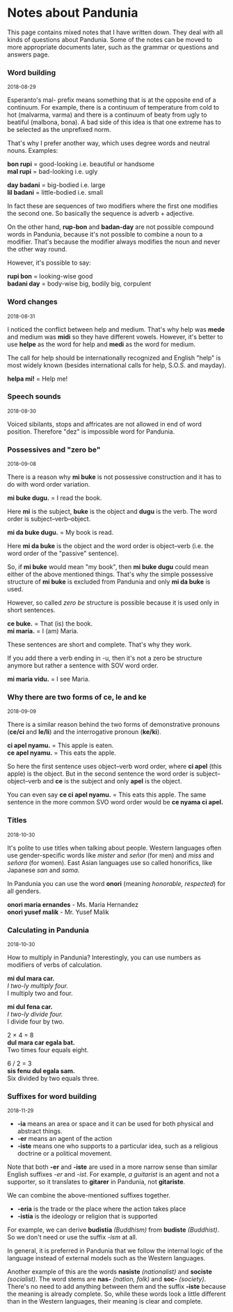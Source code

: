 
# Notes about Pandunia
 
This page contains mixed notes that I have written down. They deal with all kinds of questions about Pandunia. Some of the notes can be moved to more appropriate documents later, such as the grammar or questions and answers page.
 
 
### Word building

<small>2018-08-29</small>
 
Esperanto's mal- prefix means something that is at the opposite end of a continuum. For example, there is a continuum of temperature from cold to hot (malvarma, varma) and there is a continuum of beaty from ugly to beatiful (malbona, bona). A bad side of this idea is that one extreme has to be selected as the unprefixed norm.
 
That's why I prefer another way, which uses degree words and neutral nouns. Examples:
 
**bon rupi** = good-looking i.e. beautiful or handsome  
**mal rupi** = bad-looking i.e. ugly  
 
**day badani** = big-bodied i.e. large  
**lil badani** = little-bodied i.e. small  
 
In fact these are sequences of two modifiers where the first one modifies the second one. So basically the sequence is adverb + adjective.
 
On the other hand, **rup-bon** and **badan-day** are not possible compound words in Pandunia, because it's not possible to combine a noun to a modifier. That's because the modifier always modifies the noun and never the other way round.
 
However, it's possible to say:
 
**rupi bon** = looking-wise good  
**badani day** = body-wise big, bodily big, corpulent  
 
 
### Word changes

<small>2018-08-31</small>

I noticed the conflict between help and medium. That's why help was **mede** and medium was **midi** so they have different vowels. However, it's better to use **helpe** as the word for help and **medi** as the word for medium.
 
The call for help should be internationally recognized and English "help" is most widely known (besides international calls for help, S.O.S. and mayday).
 
**helpa mi!** = Help me!
 
### Speech sounds

<small>2018-08-30</small>
 
Voiced sibilants, stops and affricates are not allowed in end of word position. Therefore "dez" is impossible word for Pandunia.


### Possessives and "zero be"

<small>2018-09-08</small>

There is a reason why **mi buke** is not possessive construction and it has to do with word order variation.

**mi buke dugu.** = I read the book.

Here **mi** is the subject, **buke** is the object and **dugu** is the verb. The word order is subject–verb–object.

**mi da buke dugu.** = My book is read.

Here **mi da buke** is the object and the word order is object–verb (i.e. the word order of the "passive" sentence).

So, if **mi buke** would mean "my book", then **mi buke dugu** could mean either of the above mentioned things. That's why the simple possessive structure of **mi buke** is excluded from Pandunia and only **mi da buke** is used.

However, so called _zero be_ structure is possible because it is used only in short sentences.

**ce buke.** = That (is) the book.  
**mi maria.** = I (am) Maria.

These sentences are short and complete. That's why they work.

If you add there a verb ending in -u, then it's not a zero be structure anymore but rather a sentence with SOV word order.

**mi maria vidu.** = I see Maria.


### Why there are two forms of ce, le and ke

<small>2018-09-09</small>

There is a similar reason behind the two forms of demonstrative pronouns (**ce/ci** and **le/li**) and the interrogative pronoun (**ke/ki**).

**ci apel nyamu.** = This apple is eaten.  
**ce apel nyamu.** = This eats the apple.

So here the first sentence uses object–verb word order, where **ci apel** (this apple) is the object. But in the second sentence the word order is subject–object–verb and **ce** is the subject and only **apel** is the object.

You can even say **ce ci apel nyamu.** = This eats this apple. The same sentence in the more common SVO word order would be **ce nyama ci apel.**


### Titles

<small>2018-10-30</small>

It's polite to use titles when talking about people. Western languages often use gender-specific words like *mister* and *señor* (for men) and *miss* and *señora* (for women). East Asian languages use so called honorifics, like Japanese *san* and *sama*.

In Pandunia you can use the word **onori** (meaning *honorable, respected*) for all genders.

**onori maria ernandes** - Ms. Maria Hernandez  
**onori yusef malik** - Mr. Yusef Malik


### Calculating in Pandunia

<small>2018-10-30</small>

How to multiply in Pandunia? Interestingly, you can use numbers as modifiers of verbs of calculation.

**mi dul mara car.**  
_I two-ly multiply four._  
I multiply two and four.

**mi dul fena car.**  
_I two-ly divide four._  
I divide four by two.

2 × 4 = 8  
**dul mara car egala bat.**  
Two times four equals eight.

6 / 2 = 3  
**sis fenu dul egala sam.**  
Six divided by two equals three.



### Suffixes for word building

<small>2018-11-29</small>

- **-ia** means an area or space and it can be used for both physical and abstract things.
- **-er** means an agent of the action
- **-iste** means one who supports to a particular idea, such as a religious doctrine or a political movement.

Note that both **-er** and **-iste** are used in a more narrow sense than similar English suffixes _-er_ and _-ist_. For example, _a guitarist_ is an agent and not a supporter, so it translates to **gitarer** in Pandunia, not **gitariste**.

We can combine the above-mentioned suffixes together.

- **-eria** is the trade or the place where the action takes place
- **-istia** is the ideology or religion that is supported

For example, we can derive **budistia** _(Buddhism)_ from **budiste** _(Buddhist)_. So we don't need or use the suffix _-ism_ at all.

In general, it is preferred in Pandunia that we follow the internal logic of the language instead of external models such as the Western languages.

Another example of this are the words **nasiste** _(nationalist)_ and **sociste** _(socialist)_. The word stems are **nas-** _(nation, folk)_ and **soc-** _(society)_. There's no need to add anything between them and the suffix **-iste** because the meaning is already complete. So, while these words look a little different than in the Western languages, their meaning is clear and complete.

